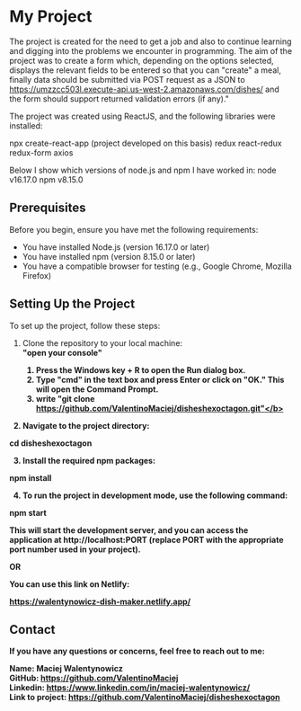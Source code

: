# My Project

The project is created for the need to get a job and also to continue learning and digging into the problems we encounter in programming.
The aim of the project was to create a form which, depending on the options selected, displays the relevant fields to be entered
so that you can "create" a meal, finally data should be submitted via POST request as a JSON to
https://umzzcc503l.execute-api.us-west-2.amazonaws.com/dishes/ and the form should support returned validation errors (if any)."

The project was created using ReactJS, and the following libraries were installed:

npx create-react-app (project developed on this basis)
redux
react-redux
redux-form
axios

Below I show which versions of node.js and npm I have worked in:
node v16.17.0
npm v8.15.0

## Prerequisites

Before you begin, ensure you have met the following requirements:

* You have installed Node.js (version 16.17.0 or later)
* You have installed npm (version 8.15.0 or later)
* You have a compatible browser for testing (e.g., Google Chrome, Mozilla Firefox)

## Setting Up the Project

<div>To set up the project, follow these steps:

1. Clone the repository to your local machine:<br>
<b>"open your console"<br>
    1. Press the Windows key + R to open the Run dialog box.<br>
    2. Type "cmd" in the text box and press Enter or click on "OK." This will open the Command Prompt.<br>
    3. write "git clone https://github.com/ValentinoMaciej/disheshexoctagon.git"</b>

2. Navigate to the project directory:

<b>cd disheshexoctagon</b>

3. Install the required npm packages:

<b>npm install</b>

4. To run the project in development mode, use the following command:

<b>npm start</b>

This will start the development server, and you can access the application at http://localhost:PORT (replace PORT with the appropriate port number used in your project).

OR

<b>You can use this link on Netlify:</b>

https://walentynowicz-dish-maker.netlify.app/

## Contact

If you have any questions or concerns, feel free to reach out to me:

Name: Maciej Walentynowicz<br>
GitHub: https://github.com/ValentinoMaciej<br>
Linkedin: https://www.linkedin.com/in/maciej-walentynowicz/<br>
Link to project: https://github.com/ValentinoMaciej/disheshexoctagon
